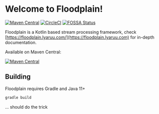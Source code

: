 # Welcome to Floodplain!

[![Maven Central](https://maven-badges.herokuapp.com/maven-central/io.floodplain/floodplain-dsl/badge.svg)](https://maven-badges.herokuapp.com/maven-central/io.floodplain/floodplain-dsl)
[![CircleCI](https://circleci.com/gh/floodplainio/floodplain-library.svg?style=svg)](https://circleci.com/gh/floodplainio/floodplain-library)
[![FOSSA Status](https://app.fossa.io/api/projects/git%2Bgithub.com%2Ffloodplainio%2Ffloodplain-library.svg?type=small)](https://app.fossa.io/projects/git%2Bgithub.com%2Ffloodplainio%2Ffloodplain-library?ref=badge_large)

Floodplain is a Kotlin based stream processing framework, check [https://floodplain.lyaruu.com/](https://floodplain.lyaruu.com) for in-depth documentation.


Available on Maven Central:

[![Maven Central](https://maven-badges.herokuapp.com/maven-central/io.floodplain/floodplain-dsl/badge.svg)](https://maven-badges.herokuapp.com/maven-central/io.floodplain/floodplain-dsl)

## Building

Floodplain requires Gradle and Java 11+

```bash
gradle build
```

... should do the trick



